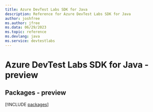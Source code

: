 ```yaml
---
title: Azure DevTest Labs SDK for Java
description: Reference for Azure DevTest Labs SDK for Java
author: joshfree
ms.author: jfree
ms.data: 06/29/2023
ms.topic: reference
ms.devlang: java
ms.service: devtestlabs
---
```

# Azure DevTest Labs SDK for Java - preview
## Packages - preview
[!INCLUDE [packages](devtest-labs-index.md)]